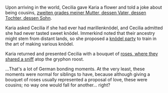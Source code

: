 <!-- title: Marillenknödel and Roses -->

Upon arriving in the world, Cecilia gave Karia a flower and told a joke about being cousins, [zweiten grades meiner Mutter, dessen Vater, dessen Tochter, dessen Sohn](https://www.youtube.com/watch?v=48HSA_GcOZ0&t=1204s).

Karia asked Cecilia if she had ever had marillenknödel, and Cecilia admitted she had never tasted sweet knödel. Immerkind noted that their ancestry might stem from distant lands, so she proposed a [knödel party](https://www.youtube.com/watch?v=48HSA_GcOZ0&t=734s) to train in the art of making various knödel.

Karia returned and presented Cecilia with a bouquet of [roses, where they shared a sniff](https://www.youtube.com/live/48HSA_GcOZ0?si=sq2yFL6C3s6Xtlga&t=1440) atop the gryphon roost.

...That's a lot of German bonding moments. At the very least, these moments were normal for siblings to have, because although giving a bouquet of roses usually represented a proposal of love, these were cousins; no way one would fall for another... right?
